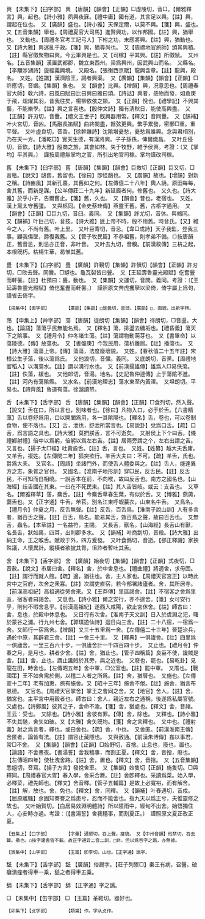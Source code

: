 <!-- { "loadSidebar": true } -->
興	【未集下】【臼字部】	興	【唐韻】【韻會】【正韻】□虛陵切，音□。【爾雅釋言】興，起也。【詩小雅】夙興夜寐。【禮中庸】國有道，其言足以興。【註】興，謂起在位也。　又【廣韻】盛也。【詩小雅】天保定爾，以莫不興。【箋】興，盛也。　又【五音集韻】舉也。【周禮夏官大司馬】進賢興功，以作邦國。【註】興，猶舉也。　又動也。【周禮冬官考工記弓人】下柎之功，末應將興。【註】興，猶動也。　又【詩大雅】興迷亂于政。【箋】興，猶尊尚也。　又【周禮地官旅師】頒其興積。【註】縣官徵聚物曰興。今云軍興是也。又【司稼】平其興。【註】所徵賦。　又州名。【五音集韻】漢置武都郡，魏立東西州。梁爲興州，因武興山而名。　又縣名。【李顒涉湖詩】旋經義興境。　又殿名。【張衡西京賦】龍興含章。【註】龍興，殿名。　又姓。【姓譜】漢濟陰王，謁者興渠。　又【廣韻】【集韻】【韻會】【正韻】□許應切，音嬹。【集韻】象也。　又【韻會】比興。【增韻】興，况意思也。【周禮春官大師】敎六詩，曰風曰賦曰比曰興曰雅曰頌。【詩詁】興者，感物而發，如倉庚于飛，熠燿其羽，昔我往矣，楊柳依依之類。　又【正韻】悅也。【禮學記】不興其藝，不能樂學。【註】興之言喜也。【殷仲文詩】獨有淸秋日，能使高興盡。　又【正韻】許刃切，音釁。【禮文王世子】旣興器用幣。【釋文】音同釁。　又【韻補】叶火宮切，音凶。【馬融長笛賦】曲終闋盡，餘弦更興。繁手累發，密櫛□重。重平聲。　又叶虛良切，音香。【徐幹雜詩】沈隂增憂愁，憂愁爲誰興。念與君相別，乃在天一方。【潘乾□】實天生德，有漢將興。子子孫孫，俾爾熾昌。　又叶丘侵切，音欽。【詩大雅】殷商之旅，其會如林。矢于牧野，維予侯興。考證：〔又【掌均】平其興。〕　謹按周禮無掌均之官，所引出地官司稼。掌均謹改司稼。 

舊	【未集下】【臼字部】	舊	【唐韻】【集韻】【韻會】巨救切【正韻】巨又切，□音柩。【說文】鴟舊，舊留也。【徐曰】卽怪鴟也。　又【廣韻】故也。【增韻】對新之稱。【詩豳風】其新孔嘉，其舊如之何。【左傳僖二十八年】輿人誦，原田每每，舍其舊，而新是謀。【公羊傳莊二十九年】新延廄者何。修舊也。　又久也。【詩大雅】於乎小子，告爾舊止。【箋】舊，久也。　又【韻會】昔也，老宿也。　又姓。漢上黨太守舊彊。　又與柩同。【金史蔡珪傳】燕靈王舊。舊，古柩字通用。　又【韻會】【正韻】□巨九切，音臼。義同。　又【集韻】許尤切，音休。與鵂同。　又【韻補】叶巨己切，音技。【詩大雅】匪上帝不時，殷不用舊。時音氏。【又】維今之人，不尚有舊。叶上里。　又叶巨寄切，音忌。【韋□成詩】天子我監，登我三事。顧我傷墜，爵復我舊。又【管子牧民篇】不恭祖舊，則孝弟不備。◎按唐韻正，舊音忌，則忌亦正音，非叶音。　又叶去九切，音糗。【前漢敘傳】三枿之起，本根旣朽。枯楊生華，曷惟其舊。

舋	【未集下】【臼字部】	舋	【廣韻】許覲切【集韻】許愼切【韻會】【正韻】許刃切，□欣去聲。同釁。□罅也。龜瓦裂皆曰舋。　又【王延壽魯靈光殿賦】仡奮舋而軒鬐。【註】杜預曰：舋，動也。　又【集韻】文運切，音問。義同。考證：〔【王延壽魯靈光殿賦】倚仡奮舋而軒鬐。〕　謹照原文奔虎攫拏以梁倚，倚字屬上爲句，謹省去倚字。 

	【戌集中】【面字部】		【廣韻】【集韻】□是義切，音豉。【廣韻】□，面貌。出新字林。

荡	【申集上】【艸字部】	蕩	【唐韻】徒朗切【集韻】【韻會】待朗切，□音盪。大也。【論語】蕩蕩乎民無能名焉。　又【釋名】蕩，排盪去穢垢也。【禮昏義】蕩天下之隂事。　又【禮月令】仲冬諸生蕩。【註】蕩謂物動萌芽也。　又【書畢命】以蕩陵德。【傳】放蕩也。　又【書盤庚】今我民用，蕩析離居。【註】播蕩也。　又【詩大雅】蕩蕩上帝。【傳】蕩蕩，法度廢壞貌。　又姓。【春秋僖二十五年註】宋桓公生子蕩，後以蕩爲氏。　又他浪切，音儻。義同。　又底朗切，音黨。【周禮地官稻人】以溝蕩水。【註】謂以溝行水也。　又【前漢揚雄傳】雄爲人□易佚蕩。【註】佚蕩，緩也。　又他郞切，音湯。地名。【史記魯仲連傳】止于蕩隂不進。【註】河內有蕩隂縣。　又水名。【前漢地理志】蕩水東至內黃澤。　又坦朗切。平易也。【詩齊風】魯道有蕩。徐邈讀帑。

舌	【未集下】【舌字部】	舌	【唐韻】【集韻】【韻會】【正韻】□食列切，然入聲。【說文】舌在口，所以言也，別味者也。【徐曰】凡物入口，必于於舌。【六書精薀】舌以卷舒爲用，口以開闔爲用，各一其隂陽也。【釋名】舌，卷也，可以卷制食物，使不落也。【又】舌，泄也，舒泄所當言也。【易說卦】兌爲口舌。【疏】口舌，爲言語之具也。【詩大雅】莫捫朕舌，言不可逝矣。　又射侯上下个曰舌。【儀禮鄕射禮】倍中以爲躬，倍躬以爲左右舌。【註】居兩旁謂之个，左右出謂之舌。　又言也。【揚子太□經】吐黃酋舌。【註】舌，言也。　又姓。【姓纂】越大夫舌庸。又羊舌，複姓。【左傳閔二年】狐突欲行。羊舌大夫曰：不可。【疏】羊舌，氏也。爵爲大夫。　又官名。【周語】坐諸門外，而使舌人體委與之。【註】舌人，能達異方之志，象胥之官也。　又國名。【淮南子地形訓】穿□民，反舌民。【註】反舌民，不可知而自相曉。一說舌本在前，不向喉，故曰反舌也。南方之國名也。【山海經】歧舌國在其東。一曰在不死民東。【註】其人舌皆岐。或云：支舌也。　又草名。【爾雅釋草】萿，麋舌。【註】今麋舌草春生葉，有似於舌。又【博雅】燕薁，蘡舌也。又【正字通】牛舌，芣苢。別名江東呼蝦蟇衣，山東名牛舌。　又鳥名。【禮月令】仲夏之月，反舌無聲。【註】反舌，百舌鳥。【淮南子說山訓】人有多言者，猶百舌之聲。【註】百舌，鳥名。能易其舌，效百鳥之聲，故曰百舌也。　又無舌，蟲名。【本草註】一名益符，主閉。　又長舌，獸名。【山海經】長舌山有獸，名長舌，狀如禺，四耳，出則郡多水。　又【韻補】叶商刮切，音殺。【詩大雅】出納王命，王之喉舌。賦政于外，四方爰發。　又叶食僞切，音逝。【郤正釋譏】家挾殊議，人懷異計。縱橫者欲披其胷，徂詐者暫吐其舌。

舍	【未集下】【舌字部】	舍	【廣韻】始夜切【集韻】【韻會】【正韻】式夜切，□音赦。【說文】市居曰舍。【釋名】舍，於中舍息也。【禮曲禮】將適舍，求毋固。【註】謂行而就人館。【疏】適，猶往也。舍，主人家也。【周禮天官宮正】以時此宮中之官府，次舍之衆寡。【註】次謂吏直宿，若今部署諸廬者。舍，其所居寺。【前漢高祖紀】高祖適從旁舍來。又【王莽傳】里區謁舍。【註】不宿客之舍爲里區，宿客者曰謁舍。　又息也。【詩小雅】爾之安行，亦不遑舍。【箋】女可安行乎，則何不暇舍息乎。【前漢高祖紀】遂西入咸陽，欲止宮休舍。【註】師古曰：舍，息也，於殿中休息也。　又日行有次舍。【淮南子天文訓】日入於虞淵之汜，曙於蒙谷之浦。行九州七舍。【郭璞遊仙詩】迴日向三舍。【註】二十八宿，一宿爲一舍。又師行一宿爲舍。【增韻】又三十五里爲一舍。【左傳僖二十三年】晉楚治兵，遇於中原，其辟君三舍。【註】一舍三十里。　又【釋典】一俱廬舍。【註】四里爲一俱廬舍。一里三百六十步，一俱廬舍計一千四百四十步。　又止也。【禮月令】仲春之月，是月也，耕者少舍。【註】舍，猶止也。【管子四稱篇】良臣不使，讒賊是舍。【註】舍，止也，謂止讒賊於其旁，與之近也。　又廢也，罷也。【易乾卦】見龍在田，時舍也。【左傳昭五年】舍中軍，□公室也。【註】罷中軍。　又厝也。【戰國策】王不如舍需於側，以稽二人者之所爲。【註】舍，猶厝也。　又施也。【左傳宣十二年】老有加惠，旅有施舍。又【昭十三年】施舍不倦。【註】施舍，猶言布恩德。　又官名。【周禮天官掌舍】掌王之會同之舍。又【地官】舍人。【註】舍，猶宮也。主平宮中用穀者也。師古曰：舍人，親近左右之通稱，後遂爲私屬官號。　又處也。【詩鄭風】彼其之子，舍命不渝。【箋】舍，猶處也。【釋文】舍，音赭。王云：受也。　又除也。【詩小雅】舍彼有罪。【傳】舍，除也。　又釋也。【詩小雅】不失其馳，舍矢如破。又【大雅】舍矢旣均。【箋】舍之言釋也。　又中也。【禮射義】射之爲言者，繹也，或曰舍也。【疏】舍，中也。　又舍匿。【前漢淮南王傳】舍匿者，論皆有法。【註】謂容止藏隱也。　又與赦通。【前漢朱博傳】姦以事君，常□不舍。　又【集韻】【韻會】【正韻】□始野切，音捨。止息也，廢也，置也。【論語】不舍晝夜。【書湯誓】舍我穡事，而割正夏。【釋文】舍，音捨，廢也。【左傳昭四年】使杜洩舍路。【註】舍，置也。【釋文】舍，音捨。　又【五音集韻】悉姐切，音寫。【揚子方言】發挩舍車。　又【集韻】始隻切【正韻】施隻切。□與釋同。【周禮春官大胥】春入學，舍采合舞。【註】舍卽釋也。采讀爲菜。始入學，必釋菜，禮先師也。【釋文】舍音釋。【管子五輔篇】是故上必寬裕，而有解舍。【註】解，放也。舍，免也。【釋文】舍，同釋。　又【韻補】叶舂遇切，音戍。【屈原離騷】余固知謇謇之爲患兮，忍而不能舍也。指九天以爲正兮，夫惟靈修之故也。　又叶始賀切。【白居易效淵明體詩】所以隂雨中，經旬不出舍。始悟獨住人，心安時亦過。考證：〔【書湯誓】舍我穡事，而割夏正。〕　謹照原文夏正改正夏。 

	【丑集上】【口字部】		【字彙】通懇切，吞上聲。癡貌。　又【中州音韻】他禁切，吞去聲。撒也。○按字諸書皆不載。故正字通云二音二訓，□非。但以爲吞字之譌，亦無據。

	【寅集中】【山字部】		【玉篇】卽李切。山也。【正字通】譌字。

舐	【未集下】【舌字部】	舐	【廣韻】俗舓字。【莊子列禦□】秦王有病，召醫。破癰潰痤者得車一乗，舐之者得車五乗。

舑	【未集下】【舌字部】	舑	【正字通】字之譌。

□	【未集中】【缶字部】	□	【玉篇】革鞋切。器好也。

	【卯集下】【攴字部】		【類篇】作。字从攴作。

